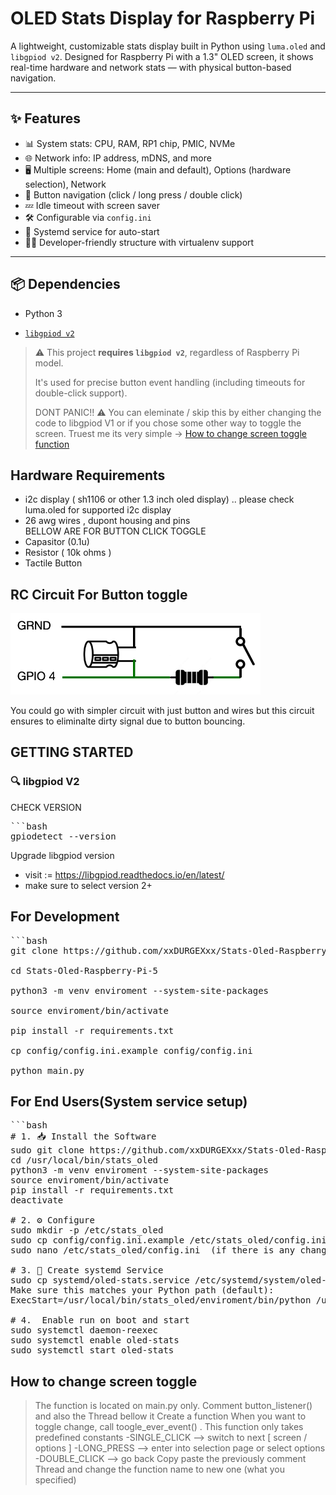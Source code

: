 # OLED Stats Display for Raspberry Pi

A lightweight, customizable stats display built in Python using `luma.oled` and `libgpiod v2`. Designed for Raspberry Pi with a 1.3" OLED screen, it shows real-time hardware and network stats — with physical button-based navigation.

---

## ✨ Features

- 📊 System stats: CPU, RAM, RP1 chip, PMIC, NVMe
- 🌐 Network info: IP address, mDNS, and more
- 🖥️ Multiple screens: Home (main and default), Options (hardware selection), Network
- 🔘 Button navigation (click / long press / double click)
- 💤 Idle timeout with screen saver
- 🛠️ Configurable via `config.ini`
- 🔄 Systemd service for auto-start
- 👨‍💻 Developer-friendly structure with virtualenv support

---

## 📦 Dependencies

- Python 3

- [`libgpiod v2`](https://git.kernel.org/pub/scm/libs/libgpiod/libgpiod.git)  
> ⚠️ This project **requires `libgpiod v2`**, regardless of Raspberry Pi model.
>    
> It's used for precise button event handling (including timeouts for double-click support).
>  
> DONT PANIC!! ⚠️ You can eleminate / skip  this by either changing the code to libgpiod V1 or if you chose some other way to toggle the screen. Truest me its very simple -> [How to change screen toggle function](#How-to-change-screen-toggle)


## Hardware Requirements
- i2c display ( sh1106 or other 1.3 inch oled display) .. please check luma.oled for supported i2c display  
- 26 awg wires , dupont housing and pins  
BELLOW ARE FOR BUTTON CLICK TOGGLE  
- Capasitor (0.1u)  
- Resistor ( 10k ohms )  
- Tactile Button 


## RC Circuit For Button toggle
<img src="images/rc_circuit.png" width="400px">

You could go with simpler circuit with just button and wires but this circuit ensures to eliminalte dirty signal due to button bouncing.





## GETTING STARTED

### 🔍 libgpiod V2

CHECK VERSION
<pre>```bash
gpiodetect --version
</pre>

Upgrade libgpiod version
- visit := https://libgpiod.readthedocs.io/en/latest/
- make sure to select version 2+


## For Development
<pre>```bash
git clone https://github.com/xxDURGEXxx/Stats-Oled-Raspberry-Pi-5.git

cd Stats-Oled-Raspberry-Pi-5

python3 -m venv enviroment --system-site-packages

source enviroment/bin/activate

pip install -r requirements.txt

cp config/config.ini.example config/config.ini

python main.py
</pre>


## For End Users(System service setup)
<pre>```bash
# 1. 📥 Install the Software
sudo git clone https://github.com/xxDURGEXxx/Stats-Oled-Raspberry-Pi-5.git /usr/local/bin/stats_oled  
cd /usr/local/bin/stats_oled  
python3 -m venv enviroment --system-site-packages  
source enviroment/bin/activate
pip install -r requirements.txt
deactivate

# 2. ⚙️ Configure
sudo mkdir -p /etc/stats_oled
sudo cp config/config.ini.example /etc/stats_oled/config.ini
sudo nano /etc/stats_oled/config.ini  (if there is any changes you want to make)

# 3. 🔁 Create systemd Service
sudo cp systemd/oled-stats.service /etc/systemd/system/oled-stats.service
Make sure this matches your Python path (default):
ExecStart=/usr/local/bin/stats_oled/enviroment/bin/python /usr/local/bin/stats_oled/main.py

# 4.  Enable run on boot and start
sudo systemctl daemon-reexec
sudo systemctl enable oled-stats
sudo systemctl start oled-stats
</pre>



## How to change screen toggle
> The function is located on main.py only.
> Comment button_listener() and also the Thread bellow it 
> Create a function
> When you want to toggle change, call toogle_ever_event() . This function only takes predefined constants
>  -SINGLE_CLICK  --> switch to next [ screen / options ]
>  -LONG_PRESS  --> enter into selection page or select options
>  -DOUBLE_CLICK --> go back
> Copy paste the previously comment Thread and change the function name to new one (what you specified)
